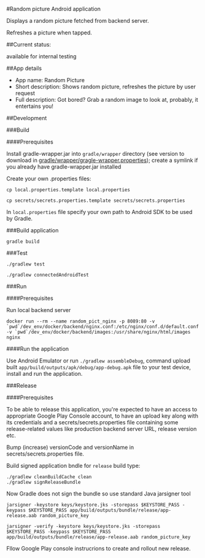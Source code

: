 #Random picture Android application

Displays a random picture fetched from backend server.

Refreshes a picture when tapped.

##Current status:

available for internal testing

##App details
  - App name: Random Picture
  - Short description: Shows random picture, refreshes the picture by user request
  - Full description: Got bored? Grab a random image to look at, probably, it entertains you!

##Development

###Build

####Prerequisites

Install gradle-wrapper.jar into `gradle/wrapper` directory (see version to download in [gradle/wrapper/gragle-wrapper.properties](gradle/wrapper/gragle-wrapper.properties)); create a symlink if you already have gradle-wrapper.jar installed

Create your own .properties files:

```
cp local.properties.template local.properties

cp secrets/secrets.properties.template secrets/secrets.properties
```

In `local.properties` file specify your own path to Android SDK to be used by Gradle.

###Build application

```
gradle build
```

###Test

```
./gradlew test

./gradlew connectedAndroidTest
```

###Run

####Prerequisites

Run local backend server

```
docker run --rm --name random_pict_nginx -p 8089:80 -v `pwd`/dev_env/docker/backend/nginx.conf:/etc/nginx/conf.d/default.conf -v `pwd`/dev_env/docker/backend/images:/usr/share/nginx/html/images nginx
```

####Run the application

Use Android Emulator or run `./gradlew assembleDebug`, command upload built `app/build/outputs/apk/debug/app-debug.apk` file to your test device, install and run the application.


###Release

####Prerequisites

To be able to release this application, you're expected to have an access to appropriate Google Play Console account, to have an upload key along with its credentials and a secrets/secrets.properties file containing some release-related values like production backend server URL, release version etc.

Bump (increase) versionCode and versionName in secrets/secrets.properties file.

Build signed application bndle for `release` build type:

```
./gradlew cleanBuildCache clean
./gradlew signReleaseBundle

```

Now Gradle does not sign the bundle so use standard Java jarsigner tool

```
jarsigner -keystore keys/keystore.jks -storepass $KEYSTORE_PASS -keypass $KEYSTORE_PASS app/build/outputs/bundle/release/app-release.aab random_picture_key

jarsigner -verify -keystore keys/keystore.jks -storepass $KEYSTORE_PASS -keypass $KEYSTORE_PASS app/build/outputs/bundle/release/app-release.aab random_picture_key
```

Fllow Google Play console instrucrions to create and rollout new release.
